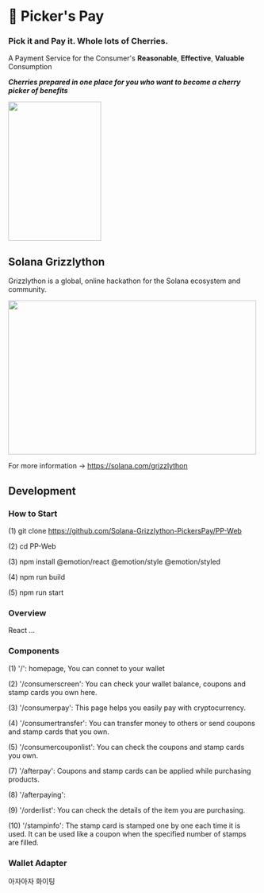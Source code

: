# :cherries: Picker's Pay

### Pick it and Pay it. Whole lots of Cherries.

A Payment Service for the Consumer's **Reasonable**, **Effective**, **Valuable** Consumption

***Cherries prepared in one place for you who want to become a cherry picker of benefits***

<img src="https://images.unsplash.com/photo-1562218636-798e433e94a9?ixlib=rb-4.0.3&ixid=MnwxMjA3fDB8MHxwaG90by1wYWdlfHx8fGVufDB8fHx8&auto=format&fit=crop&w=826&q=80" width="187" height="280"/>

## Solana Grizzlython

Grizzlython is a global, online hackathon for the Solana ecosystem and community.

<img src="https://solana.com/_next/image?url=https%3A%2F%2Fsolana.ghost.io%2Fcontent%2Fimages%2F2023%2F02%2Fgrizzlython_Blog_Header_final.jpg&w=3840&q=75" width="500" height="310"/>

For more information -> https://solana.com/grizzlython


## Development

### How to Start

(1) git clone https://github.com/Solana-Grizzlython-PickersPay/PP-Web

(2) cd PP-Web

(3) npm install @emotion/react @emotion/style @emotion/styled

(4) npm run build

(5) npm run start

### Overview

React ...

### Components

(1) '/': homepage, You can connet to your wallet

(2) '/consumerscreen': You can check your wallet balance, coupons and stamp cards you own here.

(3) '/consumerpay': This page helps you easily pay with cryptocurrency.

(4) '/consumertransfer': You can transfer money to others or send coupons and stamp cards that you own.

(5) '/consumercouponlist': You can check the coupons and stamp cards you own.

(7) '/afterpay': Coupons and stamp cards can be applied while purchasing products.

(8) '/afterpaying':   

(9) '/orderlist': You can check the details of the item you are purchasing.

(10) '/stampinfo': The stamp card is stamped one by one each time it is used. It can be used like a coupon when the specified number of stamps are filled.


### Wallet Adapter

아자아자 화이팅
